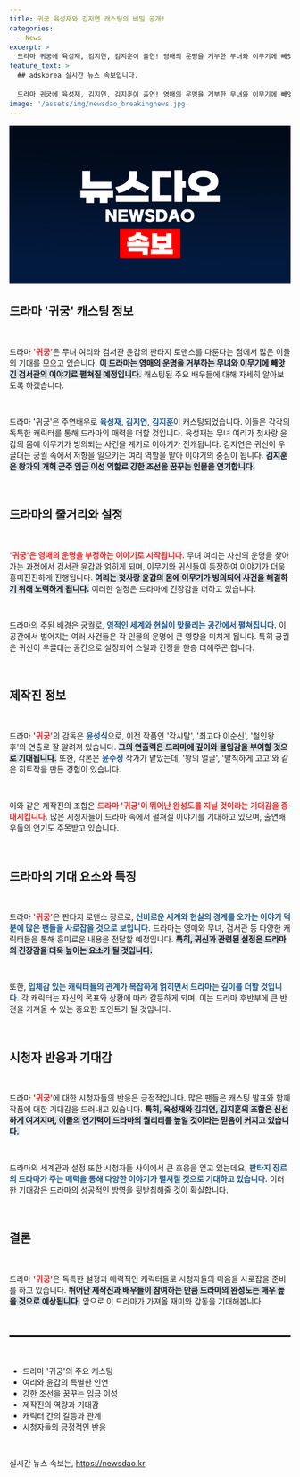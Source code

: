 ```yaml
---
title: 귀궁 육성재와 김지연 캐스팅의 비밀 공개!
categories:
  - News
excerpt: >
  드라마 귀궁에 육성재, 김지연, 김지훈이 출연! 영매의 운명을 거부한 무녀와 이무기에 빼앗긴 검서관의 판타지 로맨스가 시작된다. 궁궐에 숨겨진 비밀이 밝혀질지, 기대가 커진다!
feature_text: >
  ## adskorea 실시간 뉴스 속보입니다.

  드라마 귀궁에 육성재, 김지연, 김지훈이 출연! 영매의 운명을 거부한 무녀와 이무기에 빼앗긴 검서관의 판타지 로맨스가 시작된다. 궁궐에 숨겨진 비밀이 밝혀질지, 기대가 커진다!
image: '/assets/img/newsdao_breakingnews.jpg'
---
```


<p><img src="/assets/img/newsdao_breakingnews.jpg" alt="adskorea 속보" /></p>

<h2 data-ke-size="size26">드라마 '귀궁' 캐스팅 정보</h2>

<p data-ke-size="size16">&nbsp;</p>

<p>드라마 <b><span style="color: #ee2323;">'귀궁'</span></b>은 무녀 여리와 검서관 윤갑의 판타지 로맨스를 다룬다는 점에서 많은 이들의 기대를 모으고 있습니다. <b><span style="background-color: #21538527;">이 드라마는 영매의 운명을 거부하는 무녀와 이무기에 빼앗긴 검서관의 이야기로 펼쳐질 예정입니다.</span></b> 캐스팅된 주요 배우들에 대해 자세히 알아보도록 하겠습니다.</p>

<p data-ke-size="size16">&nbsp;</p>

<p>드라마 '귀궁'은 주연배우로 <b><span style="color: #1a5490;">육성재</span></b>, <b><span style="color: #1a5490;">김지연</span></b>, <b><span style="color: #1a5490;">김지훈</span></b>이 캐스팅되었습니다. 이들은 각각의 독특한 캐릭터를 통해 드라마의 매력을 더할 것입니다. 육성재는 무녀 여리가 첫사랑 윤갑의 몸에 이무기가 빙의되는 사건을 계기로 이야기가 전개됩니다. 김지연은 귀신이 우글대는 궁궐 속에서 저항을 일으키는 여리 역할을 맡아 이야기의 중심이 됩니다. <b><span style="background-color: #21538527;">김지훈은 왕가의 개혁 군주 임금 이성 역할로 강한 조선을 꿈꾸는 인물을 연기합니다.</span></b></p>

<p data-ke-size="size16">&nbsp;</p>

<h2 data-ke-size="size26">드라마의 줄거리와 설정</h2>

<p data-ke-size="size16">&nbsp;</p>

<p><b><span style="color: #ee2323;">'귀궁'은 영매의 운명을 부정하는 이야기로 시작됩니다.</span></b> 무녀 여리는 자신의 운명을 찾아가는 과정에서 검서관 윤갑과 얽히게 되며, 이무기와 귀신들이 등장하여 이야기가 더욱 흥미진진하게 진행됩니다. <b><span style="background-color: #21538527;">여리는 첫사랑 윤갑의 몸에 이무기가 빙의되어 사건을 해결하기 위해 노력하게 됩니다.</span></b> 이러한 설정은 드라마에 긴장감을 더하고 있습니다.</p>

<p data-ke-size="size16">&nbsp;</p>

<p>드라마의 주된 배경은 궁궐로, <b><span style="color: #1a5490;">영적인 세계와 현실이 맞물리는 공간에서 펼쳐집니다.</span></b> 이 공간에서 벌어지는 여러 사건들은 각 인물의 운명에 큰 영향을 미치게 됩니다. 특히 궁궐은 귀신이 우글대는 공간으로 설정되어 스릴과 긴장을 한층 더해주곤 합니다.</p>

<p data-ke-size="size16">&nbsp;</p>

<h2 data-ke-size="size26">제작진 정보</h2>

<p data-ke-size="size16">&nbsp;</p>

<p>드라마 <b><span style="color: #ee2323;">'귀궁'</span></b>의 감독은 <b><span style="color: #1a5490;">윤성식</span></b>으로, 이전 작품인 '각시탈', '최고다 이순신', '철인왕후'의 연출로 잘 알려져 있습니다. <b><span style="background-color: #21538527;">그의 연출력은 드라마에 깊이와 몰입감을 부여할 것으로 기대됩니다.</span></b> 또한, 각본은 <b><span style="color: #1a5490;">윤수정</span></b> 작가가 맡았는데, '왕의 얼굴', '발칙하게 고고'와 같은 히트작을 만든 경험이 있습니다.</p>

<p data-ke-size="size16">&nbsp;</p>

<p>이와 같은 제작진의 조합은 <b><span style="color: #ee2323;">드라마 '귀궁'이 뛰어난 완성도를 지닐 것이라는 기대감을 증대시킵니다.</span></b> 많은 시청자들이 드라마 속에서 펼쳐질 이야기를 기대하고 있으며, 출연배우들의 연기도 주목받고 있습니다.</p>

<p data-ke-size="size16">&nbsp;</p>

<h2 data-ke-size="size26">드라마의 기대 요소와 특징</h2>

<p data-ke-size="size16">&nbsp;</p>

<p>드라마 <b><span style="color: #ee2323;">'귀궁'</span></b>은 판타지 로맨스 장르로, <b><span style="color: #1a5490;">신비로운 세계와 현실의 경계를 오가는 이야기 덕분에 많은 팬들을 사로잡을 것으로 보입니다.</span></b> 드라마는 영매와 무녀, 검서관 등 다양한 캐릭터들을 통해 흥미로운 내용을 전달할 예정입니다. <b><span style="background-color: #21538527;">특히, 귀신과 관련된 설정은 드라마의 긴장감을 더욱 높이는 요소가 될 것입니다.</span></b></p>

<p data-ke-size="size16">&nbsp;</p>

<p>또한, <b><span style="color: #1a5490;">입체감 있는 캐릭터들의 관계가 복잡하게 얽히면서 드라마는 깊이를 더할 것입니다.</span></b> 각 캐릭터는 자신의 목표와 상황에 따라 갈등하게 되며, 이는 드라마 후반부에 큰 반전을 가져올 수 있는 중요한 포인트가 될 것입니다.</p>

<p data-ke-size="size16">&nbsp;</p>

<h2 data-ke-size="size26">시청자 반응과 기대감</h2>

<p data-ke-size="size16">&nbsp;</p>

<p>드라마 <b><span style="color: #ee2323;">'귀궁'</span></b>에 대한 시청자들의 반응은 긍정적입니다. 많은 팬들은 캐스팅 발표와 함께 작품에 대한 기대감을 드러내고 있습니다. <b><span style="background-color: #21538527;">특히, 육성재와 김지연, 김지훈의 조합은 신선하게 여겨지며, 이들의 연기력이 드라마의 퀄리티를 높일 것이라는 믿음이 커지고 있습니다.</span></b></p>

<p data-ke-size="size16">&nbsp;</p>

<p>드라마의 세계관과 설정 또한 시청자들 사이에서 큰 호응을 얻고 있는데요, <b><span style="color: #1a5490;">판타지 장르의 드라마가 주는 매력을 통해 다양한 이야기가 펼쳐질 것으로 기대하고 있습니다.</span></b> 이러한 기대감은 드라마의 성공적인 방영을 뒷받침해줄 것이 확실합니다.</p>

<p data-ke-size="size16">&nbsp;</p>

<h2 data-ke-size="size26">결론</h2>

<p data-ke-size="size16">&nbsp;</p>

<p>드라마 <b><span style="color: #ee2323;">'귀궁'</span></b>은 독특한 설정과 매력적인 캐릭터들로 시청자들의 마음을 사로잡을 준비를 하고 있습니다. <b><span style="background-color: #21538527;">뛰어난 제작진과 배우들이 참여하는 만큼 드라마의 완성도는 매우 높을 것으로 예상됩니다.</span></b> 앞으로 이 드라마가 가져올 재미와 감동을 기대해봅니다. </p>

<p data-ke-size="size16">&nbsp;</p>

<hr style="border: 1px solid #000; margin: 20px 0;" />

<p data-ke-size="size16">&nbsp;</p>

<ul>
  <li>드라마 '귀궁'의 주요 캐스팅</li>
  <li>여리와 윤갑의 특별한 인연</li>
  <li>강한 조선을 꿈꾸는 임금 이성</li>
  <li>제작진의 역량과 기대감</li>
  <li>캐릭터 간의 갈등과 관계</li>
  <li>시청자들의 긍정적인 반응</li>
</ul>

<p data-ke-size="size16">&nbsp;</p>
실시간 뉴스 속보는, <a href="https://newsdao.kr" rel="dofollow">https://newsdao.kr</a>


